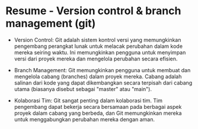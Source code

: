 # Resume - Version control & branch management (git)

 - Version Control: Git adalah sistem kontrol versi yang memungkinkan pengembang perangkat lunak untuk melacak perubahan dalam kode mereka seiring waktu. Ini memungkinkan pengguna untuk menyimpan versi dari proyek mereka dan mengelola perubahan secara efisien.
 
 - Branch Management: Git memungkinkan pengguna untuk membuat dan mengelola cabang (branches) dalam proyek mereka. Cabang adalah salinan dari kode yang dapat dikembangkan secara terpisah dari cabang utama (biasanya disebut sebagai "master" atau "main").
 
 - Kolaborasi Tim: Git sangat penting dalam kolaborasi tim. Tim pengembang dapat bekerja secara bersamaan pada berbagai aspek proyek dalam cabang yang berbeda, dan Git memungkinkan mereka untuk menggabungkan perubahan mereka dengan aman. 
